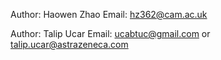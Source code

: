 Author: Haowen Zhao
Email: hz362@cam.ac.uk

Author: Talip Ucar
Email: ucabtuc@gmail.com or talip.ucar@astrazeneca.com
